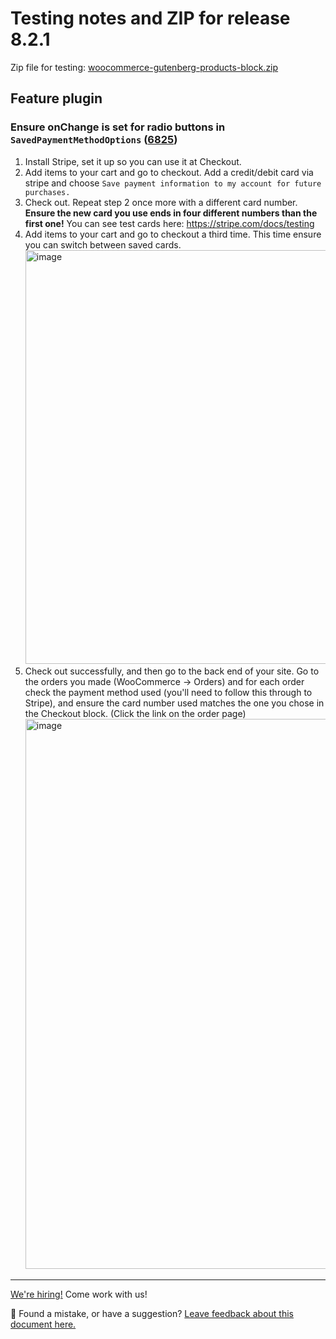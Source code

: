 # Testing notes and ZIP for release 8.2.1

Zip file for testing: [woocommerce-gutenberg-products-block.zip](https://github.com/woocommerce/woocommerce-blocks/files/9250889/woocommerce-gutenberg-products-block.zip)

## Feature plugin

### Ensure onChange is set for radio buttons in `SavedPaymentMethodOptions` ([6825](https://github.com/woocommerce/woocommerce-blocks/pull/6825))

1.  Install Stripe, set it up so you can use it at Checkout.
2. Add items to your cart and go to checkout. Add a credit/debit card via stripe and choose `Save payment information to my account for future purchases.`
3. Check out. Repeat step 2 once more with a different card number. **Ensure the new card you use ends in four different numbers than the first one!** You can see test cards here: https://stripe.com/docs/testing
4. Add items to your cart and go to checkout a third time. This time ensure you can switch between saved cards.
   <img width="662" alt="image" src="https://user-images.githubusercontent.com/5656702/182586601-d0cd308f-b8fa-45f3-9ce6-1b2f142d13c3.png">
5. Check out successfully, and then go to the back end of your site. Go to the orders you made (WooCommerce -> Orders) and for each order check the payment method used (you'll need to follow this through to Stripe), and ensure the card number used matches the one you chose in the Checkout block. (Click the link on the order page)
   <img width="880" alt="image" src="https://user-images.githubusercontent.com/5656702/182587320-4f8e511a-b4cc-4420-a91a-cb2732617183.png">

<!-- FEEDBACK -->

---

[We're hiring!](https://woocommerce.com/careers/) Come work with us!

🐞 Found a mistake, or have a suggestion? [Leave feedback about this document here.](https://github.com/woocommerce/woocommerce-blocks/issues/new?assignees=&labels=type%3A+documentation&template=--doc-feedback.md&title=Feedback%20on%20./docs/internal-developers/testing/releases/810.md)

<!-- /FEEDBACK -->

